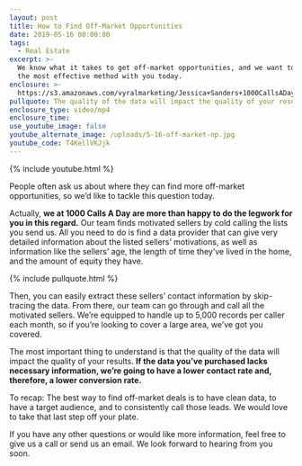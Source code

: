 ```yaml
---
layout: post
title: How to Find Off-Market Opportunities
date: 2019-05-16 00:00:00
tags:
  - Real Estate
excerpt: >-
  We know what it takes to get off-market opportunities, and we want to share
  the most effective method with you today.
enclosure: >-
  https://s3.amazonaws.com/vyralmarketing/Jessica+Sanders+1000CallsADay/1000+Calls+A+Day-+How+to+Find+Off-Market+Opportunities.mp4
pullquote: The quality of the data will impact the quality of your results.
enclosure_type: video/mp4
enclosure_time:
use_youtube_image: false
youtube_alternate_image: /uploads/5-16-off-market-np.jpg
youtube_code: T4KellVKJjk
---
```


{% include youtube.html %}

People often ask us about where they can find more off-market opportunities, so we’d like to tackle this question today.

Actually, **we at 1000 Calls A Day are more than happy to do the legwork for you in this regard.** Our team finds motivated sellers by cold calling the lists you send us. All you need to do is find a data provider that can give very detailed information about the listed sellers’ motivations, as well as information like the sellers’ age, the length of time they’ve lived in the home, and the amount of equity they have.

{% include pullquote.html %}

Then, you can easily extract these sellers’ contact information by skip-tracing the data. From there, our team can go through and call all the motivated sellers. We’re equipped to handle up to 5,000 records per caller each month, so if you’re looking to cover a large area, we’ve got you covered.

The most important thing to understand is that the quality of the data will impact the quality of your results. **If the data you’ve purchased lacks necessary information, we’re going to have a lower contact rate and, therefore, a lower conversion rate.**&nbsp;

To recap: The best way to find off-market deals is to have clean data, to have a target audience, and to consistently call those leads. We would love to take that last step off your plate.

If you have any other questions or would like more information, feel free to give us a call or send us an email. We look forward to hearing from you soon.